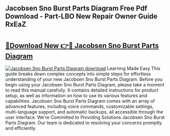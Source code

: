 ## Jacobsen Sno Burst Parts Diagram Free Pdf Download - Part-LBO New Repair Owner Guide RxEaZ

# <h2><a href="http://dfnkod.blite.top/?on=Jacobsen+Sno+Burst+Parts+Diagram">🔗Download New 👉🔴 Jacobsen Sno Burst Parts Diagram</a></h2>

[![Jacobsen Sno Burst Parts Diagram download](https://i.imgur.com/lujVjoI.png)](http://dfnkod.blite.top/?on=Jacobsen+Sno+Burst+Parts+Diagram)
Learning Made Easy This guide breaks down complex concepts into simple steps for effortless understanding of your new Jacobsen Sno Burst Parts Diagram. Before you begin using your Jacobsen Sno Burst Parts Diagram, please take a moment to read this manual carefully. It contains detailed instructions for product setup, as well as information on how to use its various features and capabilities. Jacobsen Sno Burst Parts Diagram comes with an array of advanced features, including voice commands, customizable settings, multi-language support, and automatic backups, all accessible through the user interface. We're Committed to Providing Solutions Jacobsen Sno Burst Parts Diagram. Our team is dedicated to resolving your concerns promptly and efficiently.
